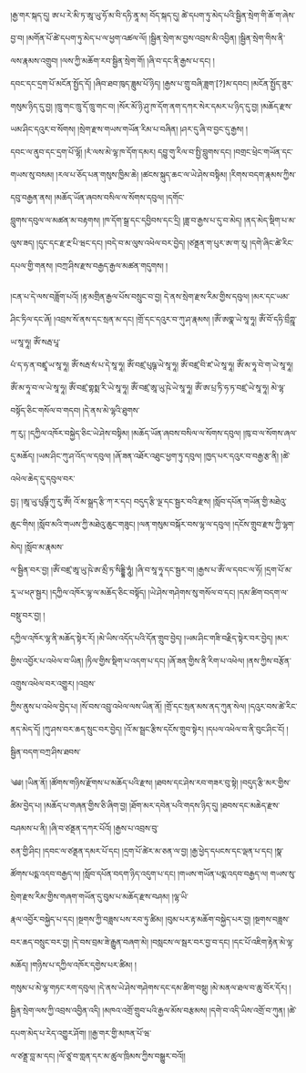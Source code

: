 ﻿  
།རྒྱ་གར་སྐད་དུ། ཨ་པ་རེ་མི་ཏ་ཨཱ་ཡུ་ཧོ་མ་བི་དཧི་ནཱ་མ། བོད་སྐད་དུ། ཚེ་དཔག་ཏུ་མེད་པའི་སྦྱིན་སྲེག་གི་ཆོ་ག་ཞེས་བྱ་བ། །མགོན་པོ་ཚེ་དཔག་ཏུ་མེད་པ་ལ་ཕྱག་འཚལ་ལོ། །སྦྱིན་སྲེག་མ་བྱས་འབྲས་མི་འབྱིན། །སྦྱིན་སྲེག་གིས་ནི་ལས་རྣམས་འགྲུབ། །ལས་ཀྱི་མཆོག་རབ་སྦྱིན་སྲེག་གོ། །ཞི་བ་དང་ནི་རྒྱས་པ་དང། །  
དབང་དང་དྲག་པོ་མངོན་སྤྱོད་དོ། །ཞིབ་ཐབ་ཁུད་ཟླུམ་པོ་ཉིད། །རྒྱས་པ་གྲུ་བཞི་ཟླག་[?]མ་དབང། །མངོན་སྤྱོད་ཟུར་གསུམ་ཉིད་དུ་བྱ། །ཁྲུ་གང་ཁྲུ་དོ་ཁྲུ་གང་བ། །སོར་མོ་ཉི་ཤུ་ཁ་དོག་ནག་དཀར་སེར་དམར་པ་ཉིད་དུ་བྱ། །མཆོད་རྫས་ཡམ་ཤིང་དའུར་བ་སོགས། །སྲེག་རྫས་གཡས་གཡོན་རིམ་པ་བཞིན། །ཤར་དུ་ཞི་བ་བྱང་དུ་རྒྱས། །  
དབང་ལ་ནུབ་དང་དྲག་པོ་ལྷོ། །རཾ་ལས་མེ་ལྷ་ཁ་དོག་དམར། དབྱུ་གུ་རིལ་བ་སྤྱི་བླུགས་དང། །བགྲང་ཕྲེང་གཡོན་དང་གཡས་སུ་བསམ། །རལ་པ་ཅོད་པན་གསུས་ཁྱིམ་ཆེ། །ཚངས་སྐུད་ཆང་ལ་ཡེ་ཤེས་བསྟིམ། །རིགས་བདག་རྣམས་ཀྱིས་དབུ་བརྒྱན་ནས། །མཆོད་ཡོན་ཞབས་བསིལ་ལ་སོགས་དབུལ། །དགོང་  
བླུགས་དབུལ་ལ་མཚན་མ་བརྟགས། །ཁ་དོག་སྒྲ་དང་དབྱིབས་དང་དྲི། །ཟླ་བ་རྒྱས་པ་དུ་བ་མེད། །ནད་མེད་སྡིག་པ་མ་ལུས་ཟད། །དུང་དང་རྫ་རྔ་པི་ཝང་དང། །བདེ་བ་མ་ལུས་འཕེལ་བར་བྱེད། །ཙནྡན་ག་པུར་ཨ་ག་རུ། །དགེ་ཞིང་ཚེ་རིང་དཔལ་གྱི་གནས། །བཀྲ་ཤིས་རྫས་བརྒྱད་རྒྱལ་མཚན་གདུགས། །  
  
།ངན་པ་དེ་ལས་བཟློག་པའོ། །རྟ་མགྲིན་རྒྱལ་པོས་བསྲུང་བ་བྱ། དེ་ནས་སྲེག་རྫས་རིམ་གྱིས་དབུལ། །མར་དང་ཡམ་ཤིང་ཏིལ་དང་ཞོ། །འབྲས་སོ་ནས་དང་སྲན་མ་དང། །གྲོ་དང་དའུར་བ་ཀུ་ཤ་རྣམས། །ཨོཾ་ཨགྣ་ཡེ་སཱ་ཧཱ། ཨོཾ་བོ་དཧི་བྲྀཀྵཱ་ཡ་སཱ་ཧཱ། ཨོཾ་སརྦ་པཱ་  
པཾ་ད་ཧ་ན་བཛྲཱ་ཡ་སཱ་ཧཱ། ཨོཾ་སརྦ་སཾ་པ་དེ་སཱ་ཧཱ། ཨོཾ་བཛྲ་པུཥྚ་ཡེ་སཱ་ཧཱ། ཨོཾ་བཛྲ་བི་ཛ་ཡེ་སཱ་ཧཱ། ཨོཾ་མ་ཧཱ་བེ་ག་ཡེ་སཱ་ཧཱ། ཨོཾ་མ་ཧཱ་བ་ལ་ཡེ་སཱ་ཧཱ། ཨོཾ་བཛྲ་གྷསྨ་རི་ཡེ་སཱ་ཧཱ། ཨོཾ་བཛྲ་ཨཱ་ཡུ་ཥེ་ཡེ་སཱ་ཧཱ། ཨོཾ་ཨ་པྲ་ཏི་ཧ་ཏ་བཛྲ་ཡེ་སཱ་ཧཱ། མེ་ལྷ་བསྟོད་ཅིང་གསོལ་བ་གདབ། །དེ་ནས་མེ་ལྷའི་ཐུགས་  
ཀ་རུ༑ །དཀྱིལ་འཁོར་བསྐྱེད་ཅིང་ཡེ་ཤེས་བསྟིམ། །མཆོད་ཡོན་ཞབས་བསིལ་ལ་སོགས་དབུལ། །ཁུ་བ་ལ་སོགས་ཞལ་དུ་མཆོད། །ཡམ་ཤིང་ཀུ་ཤ་འོད་ལ་དབུལ། །ཞོ་ཟན་འཐོར་འཐུང་ཕྱག་ཏུ་དབུལ། །ཁྱད་པར་དའུར་བ་བརྒྱ་རྩ་ནི། །ཚེ་འཕེལ་ཆེད་དུ་དབུལ་བར་  
བྱ༑ །ཨཱ་ཡུ་པུཥྚིཾ་ཀུ་རུ་ཨོཾ། འོ་མ་སྒྲད་རྩི་ཀ་ར་དང། བདུད་རྩི་ལྔ་དང་སྦྱར་བའི་རྫས། །སློབ་དཔོན་གཡོན་གྱི་མཐེའུ་ཆུང་གིས། །སློབ་མའི་གཡས་ཀྱི་མཐེའུ་ཆུང་གཟུང། །ལན་གསུམ་བསྐོར་བས་ལྷ་ལ་དབུལ། །དངོས་གྲུབ་རྫས་ཀྱི་ལྷག་མེད། །སློབ་མ་རྣམས་  
ལ་སྦྱིན་བར་བྱ། །ཨོཾ་བཛྲ་ཨཱ་ཡུ་ཥེ་ཨ་མྲྀ་ཏ་སིདྡྷི་ཧཱུཾ། །ཞི་བ་སཱ་ཧཱ་དང་སྦྱར་བ། །རྒྱས་པ་ཨོཾ་ལ་དབང་ལ་ཧོ། །དྲག་པོ་མ་རཱ་ཡ་ཕཊ་སྦྱར། །དཀྱིལ་འཁོར་ལྷ་ལ་མཆོད་ཅིང་བསྟོད། །ཡེ་ཤེས་གཤེགས་སུ་གསོལ་བ་དང། །དམ་ཚིག་བདག་ལ་བསྡུ་བར་བྱ། །  
དཀྱིལ་འཁོར་ལྷ་ནི་མཆོད་སྟེར་རོ། །མེ་ཡིས་འདོད་པའི་དོན་གྲུབ་བྱེད། །ཡམ་ཤིང་གཟི་བརྗིད་སྟེར་བར་བྱེད། །མར་གྱིས་འབྱོར་པ་འཕེལ་བ་ཡིན། །ཏིལ་གྱིས་སྡིག་པ་འདག་པ་དང། །ཞོ་ཟན་གྱིས་ནི་རིག་པ་འཕེལ། །ནས་ཀྱིས་བརྩོན་འགྲུས་འཕེལ་བར་འགྱུར། །འབྲས་  
ཀྱིས་ནུས་པ་འཕེལ་བྱེད་པ། །སོ་བས་འབྲུ་འཕེལ་ལས་ཡིན་ནོ། །གྲོ་དང་སྲན་མས་ནད་ཀུན་སེལ། །དའུར་བས་ཚེ་རིང་ནད་མེད་དོ། །ཀུ་ཤས་བར་ཆད་སྲུང་བར་བྱེད། །འོ་མ་སྦྲང་རྩིས་དངོས་གྲུབ་སྟེར། །དཔལ་འཕེལ་བ་ནི་བུང་ཤིང་ངོ། །སྦྱིན་བདག་བཀྲ་ཤིས་ཐབས་  
  
༄༅། །ཡིན་ནོ། །ཚོགས་གཉིས་རྫོགས་པ་མཆོད་པའི་རྫས། །ཐབས་དང་ཤེས་རབ་གཟར་བུ་སྟེ། །བདུད་རྩི་མར་གྱིས་ཚིམ་བྱེད་པ། །མཆོད་པ་གཞན་གྱིས་ཅི་ཞིག་བྱ། །ཐོག་མར་དབེན་པའི་གདས་ཉིད་དུ། །ཐབས་དང་མཆེད་རྫས་བཤམས་པ་ནི། །ཞི་བ་ཙནྡན་དཀར་པོའོ། །རྒྱས་པ་འབྲས་བུ་  
ཅན་གྱི་ཤིང། །དབང་ལ་ཙནྡན་དམར་པོ་དང། །དྲག་པོ་ཚེར་མ་ཅན་ལ་བྱ། །རྒྱ་ཕྱེད་དཔངས་དང་ལྡན་པ་དང། །སྣ་ཚོགས་པདྨ་འདབ་བརྒྱད་ལ། །སློབ་དཔོན་བདག་ཉིད་འདུག་པ་དང། །གཡས་གཡོན་པདྨ་འདབ་བརྒྱད་ལ། གཡས་སུ་སྲེག་རྫས་རིམ་གྱིས་གཞག་གཡོན་དུ་བུམ་པ་མཆོད་རྫས་བཤམ། །ལྷ་ཡི་  
རྣལ་འབྱོར་བསྐྱེད་པ་དང། །སྔགས་ཀྱི་བཟླས་པས་རབ་ཏུ་ཚིམ། །བུམ་པར་རྟ་མཆོག་བསྐྱེད་པར་བྱ། །སྔགས་བཟླས་བར་ཆད་བསྲུང་བར་བྱ། །དེ་བས་བྲམ་ཟེ་རྒྱུན་བཞག་མེ། །བསླངས་ལ་སྦར་བར་བྱ་བ་དང། །དང་པོ་འཇིག་རྟེན་མེ་ལྷ་མཆོད། །གཉིས་པ་དཀྱིལ་འཁོར་དགྱེས་པར་ཚིམ། །  
གསུམ་པ་མེ་ལྷ་གཏང་རག་དབུལ། །དེ་ནས་ཡེ་ཤེས་གཤེགས་དང་དམ་ཚིག་བསྡུ། །མེ་མནལ་ཐལ་བ་ཆུ་བོར་དོར། །སྦྱིན་སྲེག་ལས་ཀྱི་འབྲས་འབྱིན་འདི། །མཁའ་འགྲོ་གྲུབ་པའི་རྒྱལ་མོས་བརྩམས། །དགེ་བ་འདི་ཡིས་འགྲོ་བ་ཀུན། །ཚེ་དཔག་མེད་པ་རེད་འགྱུར་ཤོག། །།རྒྱ་གར་གྱི་མཁན་པོ་ཝ་  
ལ་ཙནྡྲ་བླ་མ་དང། །ལོ་ཙཱ་བ་གླན་དར་མ་ཚུལ་ཁྲིམས་ཀྱིས་བསྒྱུར་བའོ།།  
  
  
